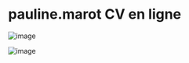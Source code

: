 # pauline.marot CV en ligne 
![image](https://user-images.githubusercontent.com/73278758/148268373-40fd3992-16ac-4dc9-9be5-42c143bf43c6.png)

![image](https://user-images.githubusercontent.com/73278758/148268186-22753a80-b609-4d51-8c17-dd05c6657347.png)

